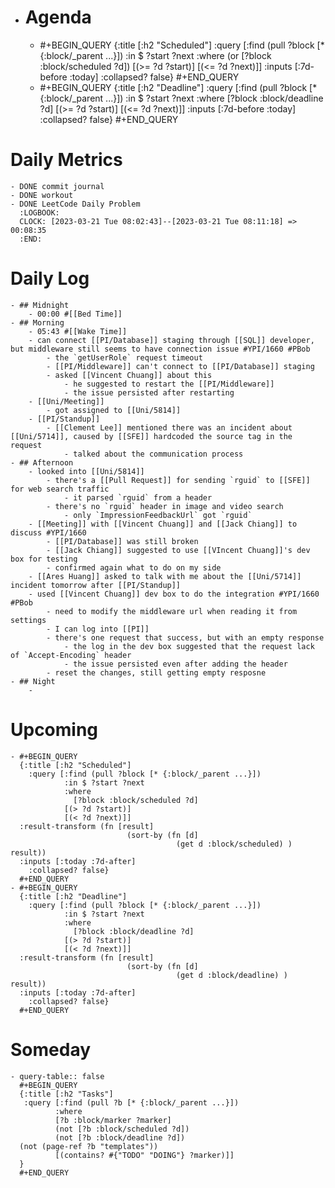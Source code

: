 - # Agenda
	- #+BEGIN_QUERY
	  {:title [:h2 "Scheduled"]
	    :query [:find (pull ?block [* {:block/_parent ...}])
	            :in $ ?start ?next
	            :where
	            (or
	              [?block :block/scheduled ?d])
	            [(>= ?d ?start)]
	            [(<= ?d ?next)]]
	  :inputs [:7d-before :today]
	    :collapsed? false}
	  #+END_QUERY
	- #+BEGIN_QUERY
	  {:title [:h2 "Deadline"]
	    :query [:find (pull ?block [* {:block/_parent ...}])
	            :in $ ?start ?next
	            :where
	              [?block :block/deadline ?d]
	            [(>= ?d ?start)]
	            [(<= ?d ?next)]]
	    :inputs [:7d-before :today]
	    :collapsed? false}
	  #+END_QUERY
# Daily Metrics
	- DONE commit journal
	- DONE workout
	- DONE LeetCode Daily Problem
	  :LOGBOOK:
	  CLOCK: [2023-03-21 Tue 08:02:43]--[2023-03-21 Tue 08:11:18] =>  00:08:35
	  :END:
# Daily Log
	- ## Midnight
		- 00:00 #[[Bed Time]]
	- ## Morning
		- 05:43 #[[Wake Time]]
		- can connect [[PI/Database]] staging through [[SQL]] developer, but middleware still seems to have connection issue #YPI/1660 #PBob
			- the `getUserRole` request timeout
			- [[PI/Middleware]] can't connect to [[PI/Database]] staging
			- asked [[Vincent Chuang]] about this
				- he suggested to restart the [[PI/Middleware]]
				- the issue persisted after restarting
		- [[Uni/Meeting]]
			- got assigned to [[Uni/5814]]
		- [[PI/Standup]]
			- [[Clement Lee]] mentioned there was an incident about [[Uni/5714]], caused by [[SFE]] hardcoded the source tag in the request
				- talked about the communication process
	- ## Afternoon
		- looked into [[Uni/5814]]
			- there's a [[Pull Request]] for sending `rguid` to [[SFE]] for web search traffic
				- it parsed `rguid` from a header
			- there's no `rguid` header in image and video search
				- only `ImpressionFeedbackUrl` got `rguid`
		- [[Meeting]] with [[Vincent Chuang]] and [[Jack Chiang]] to discuss #YPI/1660
			- [[PI/Database]] was still broken
			- [[Jack Chiang]] suggested to use [[VIncent Chuang]]'s dev box for testing
			- confirmed again what to do on my side
		- [[Ares Huang]] asked to talk with me about the [[Uni/5714]] incident tomorrow after [[PI/Standup]]
		- used [[Vincent Chuang]] dev box to do the integration #YPI/1660 #PBob
			- need to modify the middleware url when reading it from settings
			- I can log into [[PI]]
			- there's one request that success, but with an empty response
				- the log in the dev box suggested that the request lack of `Accept-Encoding` header
				- the issue persisted even after adding the header
			- reset the changes, still getting empty resposne
	- ## Night
		-
# Upcoming
	- #+BEGIN_QUERY
	  {:title [:h2 "Scheduled"]
	    :query [:find (pull ?block [* {:block/_parent ...}])
	            :in $ ?start ?next
	            :where
	              [?block :block/scheduled ?d]
	            [(> ?d ?start)]
	            [(< ?d ?next)]]
	  :result-transform (fn [result]
	                          (sort-by (fn [d]
	                                     (get d :block/scheduled) ) result))    
	  :inputs [:today :7d-after]
	    :collapsed? false}
	  #+END_QUERY
	- #+BEGIN_QUERY
	  {:title [:h2 "Deadline"]
	    :query [:find (pull ?block [* {:block/_parent ...}])
	            :in $ ?start ?next
	            :where
	              [?block :block/deadline ?d]
	            [(> ?d ?start)]
	            [(< ?d ?next)]]
	  :result-transform (fn [result]
	                          (sort-by (fn [d]
	                                     (get d :block/deadline) ) result))    
	  :inputs [:today :7d-after]
	    :collapsed? false}
	  #+END_QUERY
# Someday
	- query-table:: false
	  #+BEGIN_QUERY
	  {:title [:h2 "Tasks"]
	   :query [:find (pull ?b [* {:block/_parent ...}])
	          :where
	          [?b :block/marker ?marker]
	          (not [?b :block/scheduled ?d])
	          (not [?b :block/deadline ?d])
	  (not (page-ref ?b "templates"))
	          [(contains? #{"TODO" "DOING"} ?marker)]]
	  }
	  #+END_QUERY